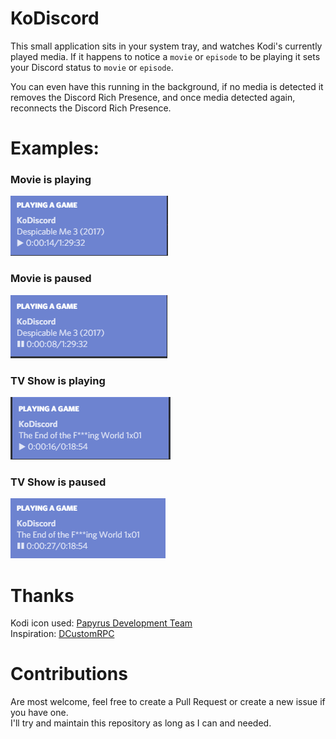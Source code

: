 # KoDiscord
This small application sits in your system tray, and watches Kodi's currently played media.
If it happens to notice a `movie` or `episode` to be playing it sets your Discord status to `movie` or `episode`.

You can even have this running in the background, if no media is detected it removes the Discord Rich Presence, and once media detected again, reconnects the Discord Rich Presence.

# Examples:  
### Movie is playing  
![While playing](example_images/playing.png)

### Movie is paused  
![While paused](example_images/paused.png)

### TV Show is playing  
![While playing](example_images/show_playing.png)

### TV Show is paused  
![While paused](example_images/show_paused.png)


# Thanks
Kodi icon used: [Papyrus Development Team](https://github.com/PapirusDevelopmentTeam)  
Inspiration: [DCustomRPC](https://github.com/JakeMakesStuff/DCustomRPC)

# Contributions
Are most welcome, feel free to create a Pull Request or create a new issue if you have one.  
I'll try and maintain this repository as long as I can and needed.